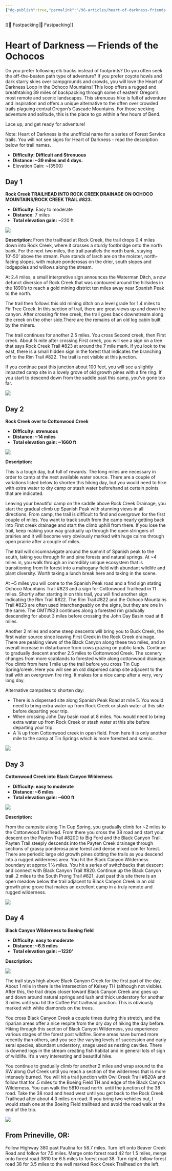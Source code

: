 ```yaml
---
{"dg-publish":true,"permalink":"/96-articles/heart-of-darkness-friends-of-the-ochocos/"}
---
```



[[📘 Fastpacking\|📘 Fastpacking]]

# Heart of Darkness — Friends of the Ochocos

Do you prefer following elk tracks instead of footprints? Do you often
seek the off-the-beaten path type of adventure? If you prefer coyote
howls and dark starry skies over campgrounds and crowds, you will love
the Heart of Darkness Loop in the Ochoco Mountains! This loop offers a
rugged and breathtaking 39 miles of backpacking through some of eastern
Oregon’s most remote and scenic landscapes. This strenuous hike is full
of adventure and inspiration and offers a unique alternative to the
often over crowded trails plaguing central Oregon’s Cascade Mountains.
For those seeking adventure and solitude, this is the place to go within
a few hours of Bend.

Lace up, and get ready for adventure!

Note: Heart of Darkness is the unofficial name for a series of Forest
Service trails. You will not see signs for Heart of Darkness - read the
description below for trail names.

- **Difficulty: Difficult and Strenuous**
- **Distance: ~39 miles and 4 days.**
- Elevation Gain: ~(3500)

## Day 1

**Rock Creek TRAILHEAD INTO ROCK CREEK DRAINAGE ON OCHOCO MOUNTAINS/ROCK CREEK TRAIL #823.**

- **Difficulty**: Easy to moderate                                    
- **Distance**: 7 miles
- **Total elevation gain:** ~220 ft

<img
src="https://web.archive.org/web/20190811203916/https://images.squarespace-cdn.com/content/v1/563d12f3e4b0a2c7d9edb90a/1503444422068-LYA1MCJJSL5CG25VQ7KY/ke17ZwdGBToddI8pDm48kDHPSfPanjkWqhH6pl6g5ph7gQa3H78H3Y0txjaiv_0fDoOvxcdMmMKkDsyUqMSsMWxHk725yiiHCCLfrh8O1z4YTzHvnKhyp6Da-NYroOW3ZGjoBKy3azqku80C789l0mwONMR1ELp49Lyc52iWr5dNb1QJw9casjKdtTg1_-y4jz4ptJBmI9gQmbjSQnNGng/IMG_20170715_135123.jpg" />

**Description**: From the trailhead at Rock Creek, the trail drops 0.4
miles down into Rock Creek, where it crosses a sturdy footbridge onto
the north bank. For the next two miles, the trail parallels the north
bank, staying 10’-50’ above the stream. Pure stands of larch are on the
moister, north-facing slopes, with mature ponderosas on the drier, south
slopes and lodgepoles and willows along the stream.

At 2.4 miles, a small interpretive sign announces the Waterman Ditch, a
now defunct diversion of Rock Creek that was contoured around the
hillsides in the 1890’s to reach a gold mining district ten miles away
near Spanish Peak to the north.

The trail then follows this old mining ditch on a level grade for 1.4
miles to Fir Tree Creek. In this section of trail, there are great views
up and down the canyon. After crossing fir tree creek, the trail goes
back downstream along the creek on the other side.There are the remains
of an old log cabin built by the miners.

The trail continues for another 2.5 miles. You cross Second creek, then
First creek. About ¼ mile after crossing First creek, you will see a
sign on a tree that says Rock Creek Trail \#823 at around the 7 mile
mark. If you look to the east, there is a small hidden sign in the
forest that indicates the branching off to the Rim Trail \#822. The
trail is not visible at this junction.  

If you continue past this junction about 100 feet, you will see a
slightly impacted camp site in a lovely grove of old growth pines with a
fire ring. If you start to descend down from the saddle past this camp,
you’ve gone too far.

<img
src="https://web.archive.org/web/20190811203916/https://images.squarespace-cdn.com/content/v1/563d12f3e4b0a2c7d9edb90a/1503444553348-P935KJH8T86RG7WH68IF/ke17ZwdGBToddI8pDm48kDHPSfPanjkWqhH6pl6g5ph7gQa3H78H3Y0txjaiv_0fDoOvxcdMmMKkDsyUqMSsMWxHk725yiiHCCLfrh8O1z4YTzHvnKhyp6Da-NYroOW3ZGjoBKy3azqku80C789l0mwONMR1ELp49Lyc52iWr5dNb1QJw9casjKdtTg1_-y4jz4ptJBmI9gQmbjSQnNGng/IMG_5274.jpg" />

## Day 2

**Rock Creek over to Cottonwood Creek**

- **Difficulty: strenuous**
- **Distance: ~14 miles**
- **Total elevation gain: ~1660 ft**

<img
src="https://web.archive.org/web/20190811203916/https://images.squarespace-cdn.com/content/v1/563d12f3e4b0a2c7d9edb90a/1503445006857-9QBHNIC9JKGUDMBH3WSU/ke17ZwdGBToddI8pDm48kDHPSfPanjkWqhH6pl6g5ph7gQa3H78H3Y0txjaiv_0fDoOvxcdMmMKkDsyUqMSsMWxHk725yiiHCCLfrh8O1z4YTzHvnKhyp6Da-NYroOW3ZGjoBKy3azqku80C789l0mwONMR1ELp49Lyc52iWr5dNb1QJw9casjKdtTg1_-y4jz4ptJBmI9gQmbjSQnNGng/P1030583.jpg" />

**Description:**

This is a tough day, but full of rewards. The long miles are necessary
in order to camp at the next available water source. There are a couple
of variations listed below to shorten this hiking day, but you would
need to hike with extra water to dry camp or stash water beforehand at
certain points that are indicated.

Leaving your beautiful camp on the saddle above Rock Creek Drainage, you
start the gradual climb up Spanish Peak with stunning views in all
directions. From camp, the trail is difficult to find and overgrown for
the first couple of miles. You want to track south from the camp nearly
getting back into First creek drainage and start the climb uphill from
there. If you lose the trail, keep making your way gradually up through
the open stringers of prairies and it will become very obviously marked
with huge cairns through open prairie after a couple of miles.

The trail will circumnavigate around the summit of Spanish peak to the
south, taking you through fir and pine forests and natural springs. At
~4 miles in, you walk through an incredibly unique ecosystem that is
transitioning from fir forest into a mahogany field with abundant
wildlife and plant diversity. Worth taking a lunch break here and taking
in the scene.  

At ~5 miles you will come to the Spanish Peak road and a find sign
stating Ochoco Mountains Trail \#823 and a sign for Cottonwood Trailhead
in 11 miles. Shortly after starting in on this trail, you will find
another sign indicating the Rim Trail \#822. The Rim Trail \#822 and the
Ochoco Mountains Trail \#823 are often used interchangeably on the
signs, but they are one in the same. The OMT#823 continues along a
forested rim gradually descending for about 3 miles before crossing the
John Day Basin road at 8 miles.

Another 2 miles and some steep descents will bring you to Buck Creek,
the first water source since leaving First Creek in the Rock Creek
drainage. There are peaking views of the Black Canyon along these two
miles, and an overall increase in disturbance from cows grazing on
public lands. Continue to gradually descent another 2.5 miles to
Cottonwood Creek. The scenery changes from more scablands to forested
while along cottonwood drainage. You climb from here 1 mile up the trail
before you cross Tin Cup Spring/creek. Here you will see an old
dispersed camp site adjacent to the trail with an overgrown fire ring.
It makes for a nice camp after a very, very long day.

Alternative campsites to shorten day:

-   There is a dispersed site along Spanish Peak Road at mile 5. You
    would need to bring extra water up from Rock Creek or stash water at
    this site before departing your trip.
-   When crossing John Day basin road at 8 miles. You would need to
    bring extra water up from Rock Creek or stash water at this site
    before departing your trip.
-   A ¼ up from Cottonwood creek in open field. From here it is only
    another mile to the camp at Tin Springs which is more forested and
    scenic.  

<img
src="https://web.archive.org/web/20190811203916/https://images.squarespace-cdn.com/content/v1/563d12f3e4b0a2c7d9edb90a/1503445175097-85DI4OTXQKGFI0VKQ5JG/ke17ZwdGBToddI8pDm48kDHPSfPanjkWqhH6pl6g5ph7gQa3H78H3Y0txjaiv_0fDoOvxcdMmMKkDsyUqMSsMWxHk725yiiHCCLfrh8O1z4YTzHvnKhyp6Da-NYroOW3ZGjoBKy3azqku80C789l0mwONMR1ELp49Lyc52iWr5dNb1QJw9casjKdtTg1_-y4jz4ptJBmI9gQmbjSQnNGng/P1030607+%281%29.jpg" />

## Day 3

**Cottonwood Creek into Black Canyon Wilderness**

- **Difficulty: easy to moderate**
- **Distance: ~6 miles**
- **Total elevation gain: ~600 ft**

<img
src="https://web.archive.org/web/20190811203916/https://images.squarespace-cdn.com/content/v1/563d12f3e4b0a2c7d9edb90a/1503445477288-OSLVTJWAFRFV0YAZVGAC/ke17ZwdGBToddI8pDm48kDHPSfPanjkWqhH6pl6g5ph7gQa3H78H3Y0txjaiv_0fDoOvxcdMmMKkDsyUqMSsMWxHk725yiiHCCLfrh8O1z4YTzHvnKhyp6Da-NYroOW3ZGjoBKy3azqku80C789l0mwONMR1ELp49Lyc52iWr5dNb1QJw9casjKdtTg1_-y4jz4ptJBmI9gQmbjSQnNGng/P1030633.jpg" />

**Description:**

From the campsite along Tin Cup Spring, you gradually climb for ~2 miles
to the Cottonwood Trailhead. From there you cross the 38 road and start
your descent on the Payten Trail \#820D to Big Ford and the Black Canyon
Trail. Payten Trail steeply descends into the Payten Creek drainage
through sections of grassy ponderosa pine forest and dense mixed conifer
forest. There are periodic large old growth pines dotting the trails as
you descend into a rugged wilderness area. You hit the Black Canyon
Wilderness boundary at approx 1 ½ miles. You hit a series of switchbacks
that descent and connect with Black Canyon Trail #820. Continue up the
Black Canyon trail .2 miles to the South Prong Trail #821. Just past
this site there is an open meadow below the trail adjacent to Black
Canyon Creek in an old growth pine grove that makes an excellent camp in
a truly remote and rugged wilderness.

<img
src="https://web.archive.org/web/20190811203916/https://images.squarespace-cdn.com/content/v1/563d12f3e4b0a2c7d9edb90a/1503445629255-NH6RYWPFTO7H71DA8ZDT/ke17ZwdGBToddI8pDm48kDuOlD473859Xi5WhtTMpIYUqsxRUqqbr1mOJYKfIPR7LoDQ9mXPOjoJoqy81S2I8N_N4V1vUb5AoIIIbLZhVYy7Mythp_T-mtop-vrsUOmeInPi9iDjx9w8K4ZfjXt2dpFg-fgsgAc18WlbxQoH6sc1fwcAR4w3_jUd2-0AOen_W07ycm2Trb21kYhaLJjddA/P1030635.jpg" />

## Day 4

**Black Canyon Wilderness to Boeing field**

- **Difficulty: easy to moderate**
- **Distance: ~6.5 miles**
- **Total elevation gain: ~1220’**

**Description:**

<img
src="https://web.archive.org/web/20190811203916/https://images.squarespace-cdn.com/content/v1/563d12f3e4b0a2c7d9edb90a/1503445998798-ZDDKGTNX6RFEXPSEG5W1/ke17ZwdGBToddI8pDm48kDHPSfPanjkWqhH6pl6g5ph7gQa3H78H3Y0txjaiv_0fDoOvxcdMmMKkDsyUqMSsMWxHk725yiiHCCLfrh8O1z4YTzHvnKhyp6Da-NYroOW3ZGjoBKy3azqku80C789l0mwONMR1ELp49Lyc52iWr5dNb1QJw9casjKdtTg1_-y4jz4ptJBmI9gQmbjSQnNGng/P1030603.jpg" />

The trail stays high above Black Canyon Creek for the first part of the
day. About 1 mile in there is the intersection of Kelsey TH (although
not visible). After this, the trail drops closer toward Black Canyon
Creek and goes up and down around natural springs and lush and thick
understory for another 3 miles until you hit the Coffee Pot trailhead
junction. This is obviously marked with white diamonds on the trees.

You cross Black Canyon Creek a couple times during this stretch, and the
riparian areas offer a nice respite from the dry day of hiking the day
before. Hiking through this section of Black Canyon Wilderness, you
experience various stages of the forest post wildfire. Some areas have
burned more recently than others, and you see the varying levels of
succession and early seral species, abundant understory, snags used as
nesting cavities. There is downed logs in the stream creating fish
habitat and in general lots of sign of wildlife. It’s a very interesting
and beautiful hike.

You continue to gradually climb for another 2 miles and wrap around to
the SW along Owl Creek until you reach a section of the wilderness that
is more intensely burned. You will hit a trail junction with Owl Creek
Trail \#820A and follow that for .5 miles to the Boeing Field TH and
edge of the Black Canyon Wilderness. You can walk the 5810 road north
 until the junction of the 38 road. Take the 38 road and head west until
you get back to the Rock Creek Trailhead after about 4.3 miles on road.
If you bring two vehicles out, I would stash one at the Boeing Field
trailhead and avoid the road walk at the end of the trip.

<img
src="https://web.archive.org/web/20190811203916/https://images.squarespace-cdn.com/content/v1/563d12f3e4b0a2c7d9edb90a/1503446038301-X07HUXB8OIVVS362TNKU/ke17ZwdGBToddI8pDm48kDHPSfPanjkWqhH6pl6g5ph7gQa3H78H3Y0txjaiv_0fDoOvxcdMmMKkDsyUqMSsMWxHk725yiiHCCLfrh8O1z4YTzHvnKhyp6Da-NYroOW3ZGjoBKy3azqku80C789l0mwONMR1ELp49Lyc52iWr5dNb1QJw9casjKdtTg1_-y4jz4ptJBmI9gQmbjSQnNGng/P1030655.jpg" />

## **From Prineville, OR:**

Follow Highway 380 past Paulina for 58.7 miles. Turn left onto Beaver
Creek Road and follow for 7.5 miles. Merge onto forest road 42 for 1.5
miles, merge onto forest road 3810 for 6.5 miles to forest road 38. Turn
right, follow forest road 38 for 3.5 miles to the well marked Rock Creek
Trailhead on the left.
